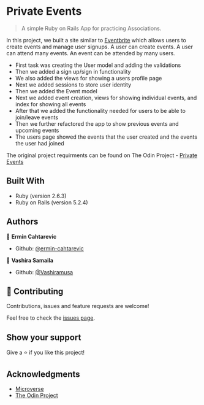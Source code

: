 # Private Events

> A simple Ruby on Rails App for practicing Associations.


In this project, we built a site similar to [Eventbrite](http://www.eventbrite.com/) which allows users to create events and manage user signups.
A user can create events. A user can attend many events. An event can be attended by many users.

 - First task was creating the User model and adding the validations
 - Then we added a sign up/sign in functionality
 - We also added the views for showing a users profile page
 - Next we added sessions to store user identity
 - Then we added the Event model 
 - Next we added event creation, views for showing individual events, and index for showing all events
 - After that we added the functionality needed for users to be able to join/leave events
 - Then we further refactored the app to show previous events and upcoming events
 - The users page showed the events that the user created and the events the user had joined

 The original project requirments can be found on The Odin Project - [Private Events](https://www.theodinproject.com/courses/ruby-on-rails/lessons/associations#project-2-private-events )

## Built With

- Ruby (version 2.6.3)
- Ruby on Rails (version 5.2.4)

## Authors

👤 **Ermin Cahtarevic**

- Github: [@ermin-cahtarevic](https://github.com/ermin-cahtarevic)

👤 **Vashira Samaila**

- Github: [@Vashiramusa](https://github.com/Vashiramusa)

## 🤝 Contributing

Contributions, issues and feature requests are welcome!

Feel free to check the [issues page](https://github.com/Vashiramusa/private-events/issues).

## Show your support

Give a ⭐️ if you like this project!

## Acknowledgments

- [Microverse](https://www.microverse.org/)
- [The Odin Project](https://www.theodinproject.com/)